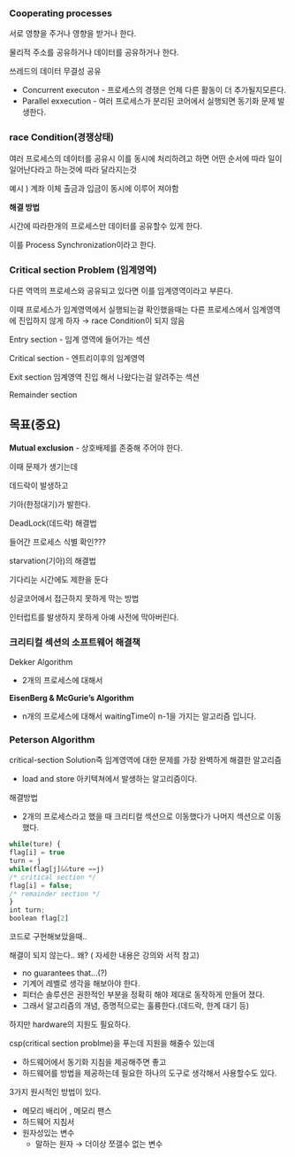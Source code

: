 ### Cooperating processes

서로 영향을 주거나 영향을 받거나 한다.

물리적 주소를 공유하거나 데이터를 공유하거나 한다.

쓰레드의 데이터 무결성 공유

- Concurrent executon -  프로세스의 경쟁은 언제 다른 활동이 더 추가될지모른다.
- Parallel exxecution - 여러 프로세스가 분리된 코어에서 실행되면 동기화 문제 발생한다.

### race Condition(경쟁상태)

여러 프로세스의 데이터를 공유시 이를 동시에 처리하려고 하면 어떤 순서에 따라  일이 일어난다라고 하는것에 따라 달라지는것

예시 ) 계좌 이체 출금과 입금이 동시에 이루어 져야함

**해결 방법**

시간에 따라한개의 프로세스만 데이터를 공유할수 있게 한다.

이를 Process Synchronization이라고 한다.

### Critical section Problem (임계영역)

다른 역역의 프로세스와 공유되고 있다면 이를 임계영역이라고 부른다.

이때  프로세스가 임계영역에서 실행되는걸 확인했을때는 다른 프로세스에서 임계영역에 진입하지 않게 하자 → race Condition이 되지 않음

Entry section - 임계 영역에 들어가는 섹션

Critical section - 엔트리이후의 임계영역

Exit section 임계영역 진입 해서 나왔다는걸 알려주는 섹션

Remainder section

## 목표(중요)

**Mutual exclusion** - 상호배제를 존중해 주어야 한다.

이때 문제가 생기는데

 데드락이 발생하고 

기아(한정대기)가  발한다.

DeadLock(데드락) 해결법

들어간 프로세스 식별 확인???

starvation(기아)의 해결법

 기다리눈 시간에도 제한을 둔다

싱글코어에서 접근하지 못하게 막는 방법

인터럽트를 발생하지 못하게 아예 사전에 막아버린다.

### 크리티컬 섹션의 소프트웨어 해결책

Dekker Algorithm

- 2개의 프로세스에 대해서

**EisenBerg & McGurie’s Algorithm**

- n개의 프로세스에 대해서 waitingTime이  n-1을 가지는 알고리즘 입니다.

### Peterson Algorithm

critical-section Solution즉 임계영역에 대한 문제를 가장 완벽하게 해결한 알고리즘

- load and store 아키텍쳐에서 발생하는 알고리즘이다.

해결방법

- 2개의 프로세스라고 했을 때 크리티컬 섹션으로 이동했다가  나머지 섹션으로 이동했다.

```jsx
while(ture) {
flag[i] = true
turn = j
while(flag[j]&&ture ==j) 
/* critical section */
flag[i] = false;
/* remainder section */
}
int turn;
boolean flag[2]

```

코드로 구현해보았을때..

해결이 되지 않는다.. 왜? ( 자세한 내용은 강의와 서적 참고)

- no guarantees that…(?)
- 기계어 레벨로 생각을 해보아야 한다.
- 피터슨 솔루션은 권한적인 부분을 정확히 해야 제대로 동작하게 만들어 졌다.
- 그래서 알고리즘의 개념, 증명적으로는 훌륭한다.(데드락, 한계 대기 등)

하지만 hardware의 지원도 필요하다.

csp(critical section problme)을 푸는데 지원을 해줄수 있는데

- 하드웨어에서 동기화 지침을 제공해주면 좋고
- 하드웨어를 방법을 제공하는데 필요한 하나의 도구로 생각해서 사용할수도 있다.

3가지 원시적인 방법이 있다.

- 메모리 배리어 , 메모리 팬스
- 하드웨어 지침서
- 원자성있는 변수
    - 말하는 원자 → 더이상 쪼갤수 없는 변수
